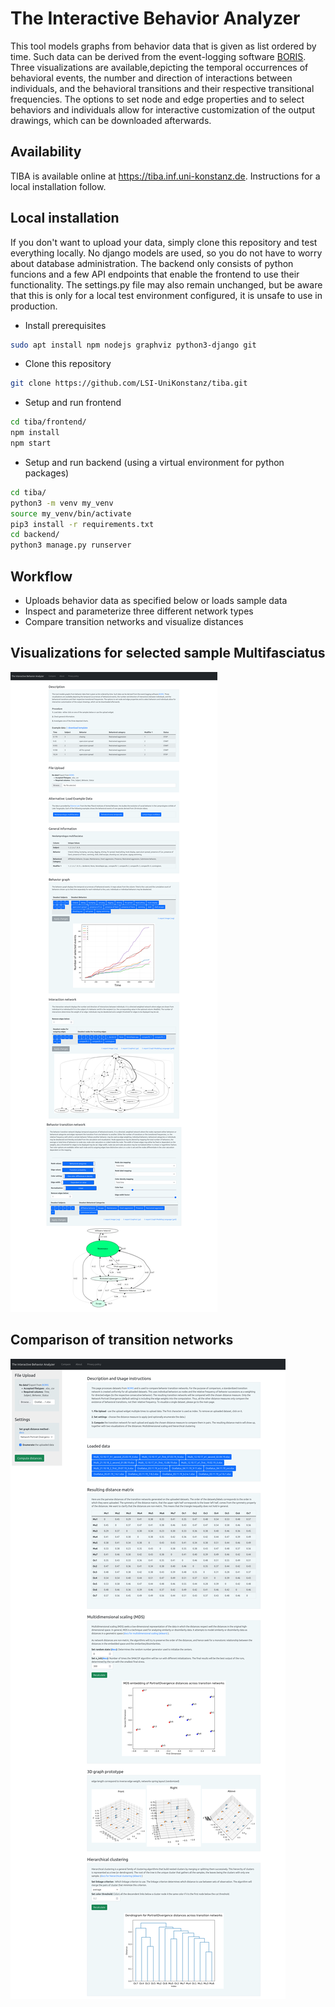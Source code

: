 # The Interactive Behavior Analyzer

This tool models graphs from behavior data that is given as list ordered by time. Such data can be derived from the event-logging software [BORIS](https://www.boris.unito.it/). Three visualizations are available,depicting the temporal occurrences of behavioral events, the number and direction of interactions between individuals, and the behavioral transitions and their respective transitional frequencies. The options to set node and edge properties and to select behaviors and individuals allow for interactive customization of the output drawings, which can be downloaded afterwards.

## Availability
TIBA is available online at https://tiba.inf.uni-konstanz.de. Instructions for a local installation follow.

## Local installation
If you don't want to upload your data, simply clone this repository and test everything locally. No django models are used, so you do not have to worry about database administration. The backend only consists of python funcions and a few API endpoints that enable the frontend to use their functionality. The settings.py file may also remain unchanged, but be aware that this is only for a local test environment configured, it is unsafe to use in production.

- Install prerequisites
```bash
sudo apt install npm nodejs graphviz python3-django git
```
- Clone this repository
```bash
git clone https://github.com/LSI-UniKonstanz/tiba.git
```
- Setup and run frontend
```bash
cd tiba/frontend/
npm install
npm start
```
- Setup and run backend (using a virtual environment for python packages)
```bash
cd tiba/
python3 -m venv my_venv
source my_venv/bin/activate
pip3 install -r requirements.txt
cd backend/
python3 manage.py runserver
```

## Workflow
* Uploads behavior data as specified below or loads sample data
* Inspect and parameterize three different network types
* Compare transition networks and visualize distances 

## Visualizations for selected sample Multifasciatus
![Visualizations TIBA](/screenshots/visualizations.png)
## Comparison of transition networks 
![Compare transitions TIBA](/screenshots/comparisons.png)
